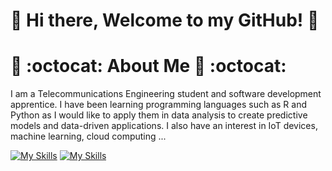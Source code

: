 # 👋 Hi there, Welcome to my GitHub! 👋


# 🔭 :octocat: About Me 🔭 :octocat:

I am a Telecommunications Engineering student and software development apprentice. 
I have been learning programming languages such as R and Python as I would like to apply them in data analysis to create predictive models and data-driven applications. I also have an interest in IoT devices, machine learning, cloud computing ...

[![My Skills](https://skillicons.dev/icons?i=vscode,git,linux,latex,md,windows,mint,ubuntu,debian,gcp)](https://skillicons.dev)
[![My Skills](https://skillicons.dev/icons?i=github,js,html,css,r,python,cpp,mysql,arduino,raspberrypi)](https://skillicons.dev)

<!---

## 🔭 :octocat: About Me 🔭 :octocat:

I’m an enthusiastic learner passionate about technology, constantly exploring the fields of:

* 💻 Software Development
* 📊 Data Analysis
* 📡 Telecommunications
* ⚡ Electronics
* 🤖 Automation & IoT with Arduino and Raspberry Pi

## 🛠️ Skills & Interests

I’m currently learning:

* Python
* R
* C++
* Html
* JavaScript
* SQL

Additionally, I’m interested in:

* Web Development
* Open-Source Contributions
* Machine Learning
* Natural Language Processing
* Computer Vision

## ⚙️ Projects

I like working on exciting projects that involve:

* Developing software applications and tools
* Automating tasks using microcontrollers (Arduino, Raspberry Pi)
* Analyzing and visualizing data to uncover insights
* Building and experimenting with electronic circuits

## 📘 Current Goals

* Deepening my knowledge in software development and engineering concepts
* Expanding my skills in data analysis and statistical modeling
* Dive deeper into IoT, smart devices, and automation



😅 I’m open to receiving guidance on anything I’m currently exploring and learning! ! 😅
I seek to learn from others who contribute to my knowledge.

-->




